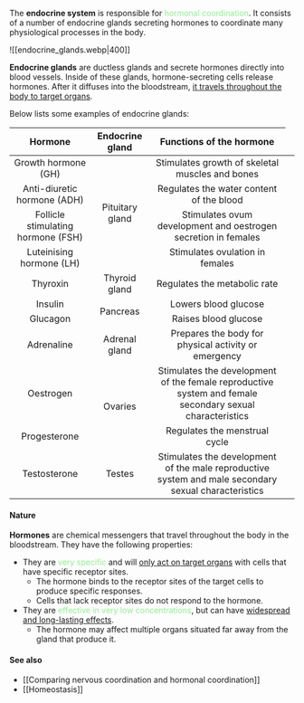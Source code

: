 The **endocrine system** is responsible for <span style="color: lightgreen">hormonal coordination</span>. It consists of a number of endocrine glands secreting hormones to coordinate many physiological processes in the body.

![[endocrine_glands.webp|400]]

**Endocrine glands** are ductless glands and secrete hormones directly into blood vessels. Inside of these glands, hormone-secreting cells release hormones. After it diffuses into the bloodstream, <u>it travels throughout the body to target organs</u>.

Below lists some examples of endocrine glands:

| Hormone | Endocrine gland | Functions of the hormone |
| :--: | :--: | :--: |
| Growth hormone (GH) <td style="text-align: center" rowspan="4">Pituitary gland</td> | Stimulates growth of skeletal muscles and bones |
| Anti-diuretic hormone (ADH) | Regulates the water content of the blood |
| Follicle stimulating hormone (FSH) | Stimulates ovum development and oestrogen secretion in females |
| Luteinising hormone (LH) | Stimulates ovulation in females |
| Thyroxin | Thyroid gland | Regulates the metabolic rate |
| Insulin <td style="text-align: center" rowspan="2">Pancreas</td> | Lowers blood glucose |
| Glucagon | Raises blood glucose |
| Adrenaline | Adrenal gland | Prepares the body for physical activity or emergency |
| Oestrogen <td style="text-align: center" rowspan="2">Ovaries</td> | Stimulates the development of the female reproductive system and female secondary sexual characteristics |
| Progesterone | Regulates the menstrual cycle |
| Testosterone | Testes | Stimulates the development of the male reproductive system and male secondary sexual characteristics |

#### Nature
**Hormones** are chemical messengers that travel throughout the body in the bloodstream. They have the following properties:
- They are <span style="color: lightgreen">very specific</span> and will <u>only act on target organs</u> with cells that have specific receptor sites.
	- The hormone binds to the receptor sites of the target cells to produce specific responses.
	- Cells that lack receptor sites do not respond to the hormone.
- They are <span style="color: lightgreen">effective in very low concentrations</span>, but can have <u>widespread and long-lasting effects</u>.
	- The hormone may affect multiple organs situated far away from the gland that produce it.

#### See also
- [[Comparing nervous coordination and hormonal coordination]]
- [[Homeostasis]]
